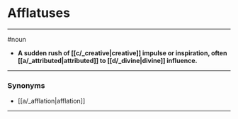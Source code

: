 # Afflatuses
---
#noun
- **A sudden rush of [[c/_creative|creative]] impulse or inspiration, often [[a/_attributed|attributed]] to [[d/_divine|divine]] influence.**
---
### Synonyms
- [[a/_afflation|afflation]]
---
